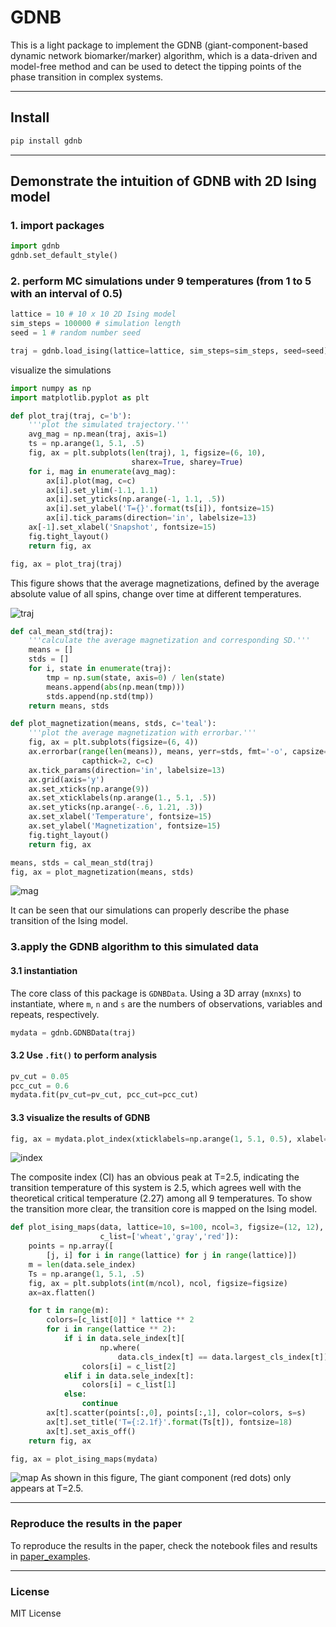 # GDNB
This is a light package to implement the GDNB (giant-component-based dynamic network biomarker/marker) 
algorithm, which is a data-driven and model-free method and can be used to detect the tipping points of 
the phase transition in complex systems.

---

## Install
```bash
pip install gdnb
```

---

## Demonstrate the intuition of GDNB with 2D Ising model
### 1. import packages
```python
import gdnb
gdnb.set_default_style()
```

### 2. perform MC simulations under 9 temperatures (from 1 to 5 with an interval of 0.5)
```python
lattice = 10 # 10 x 10 2D Ising model
sim_steps = 100000 # simulation length
seed = 1 # random number seed

traj = gdnb.load_ising(lattice=lattice, sim_steps=sim_steps, seed=seed)
```
visualize the simulations
```python
import numpy as np
import matplotlib.pyplot as plt

def plot_traj(traj, c='b'):
    '''plot the simulated trajectory.'''
    avg_mag = np.mean(traj, axis=1)
    ts = np.arange(1, 5.1, .5)
    fig, ax = plt.subplots(len(traj), 1, figsize=(6, 10),
                           sharex=True, sharey=True)
    for i, mag in enumerate(avg_mag):
        ax[i].plot(mag, c=c)
        ax[i].set_ylim(-1.1, 1.1)
        ax[i].set_yticks(np.arange(-1, 1.1, .5))
        ax[i].set_ylabel('T={}'.format(ts[i]), fontsize=15)
        ax[i].tick_params(direction='in', labelsize=13)
    ax[-1].set_xlabel('Snapshot', fontsize=15)
    fig.tight_layout()    
    return fig, ax

fig, ax = plot_traj(traj)
``` 
This figure shows that the average magnetizations, defined by the average absolute value of all spins, 
change over time at different temperatures.

![traj](https://github.com/PengTao-HUST/GDNB/blob/master/figures/traj.png?raw=true)

```python
def cal_mean_std(traj):
    '''calculate the average magnetization and corresponding SD.'''
    means = []
    stds = []
    for i, state in enumerate(traj):    
        tmp = np.sum(state, axis=0) / len(state)
        means.append(abs(np.mean(tmp)))
        stds.append(np.std(tmp))
    return means, stds

def plot_magnetization(means, stds, c='teal'):
    '''plot the average magnetization with errorbar.'''       
    fig, ax = plt.subplots(figsize=(6, 4))
    ax.errorbar(range(len(means)), means, yerr=stds, fmt='-o', capsize=5,
                capthick=2, c=c)
    ax.tick_params(direction='in', labelsize=13)
    ax.grid(axis='y')
    ax.set_xticks(np.arange(9))
    ax.set_xticklabels(np.arange(1., 5.1, .5))
    ax.set_yticks(np.arange(-.6, 1.21, .3))
    ax.set_xlabel('Temperature', fontsize=15)
    ax.set_ylabel('Magnetization', fontsize=15)
    fig.tight_layout()
    return fig, ax

means, stds = cal_mean_std(traj)
fig, ax = plot_magnetization(means, stds)
```
![mag](https://github.com/PengTao-HUST/GDNB/blob/master/figures/mag.png?raw=true)

It can be seen that our simulations can properly describe the phase transition of the Ising model.

### 3.apply the GDNB algorithm to this simulated data
#### 3.1 instantiation
The core class of this package is `GDNBData`. Using a 3D array (`m`x`n`x`s`) to instantiate, 
where `m`, `n` and `s` are the numbers of observations, variables and repeats, respectively.
```python
mydata = gdnb.GDNBData(traj)
```

#### 3.2 Use `.fit()` to perform analysis
```python
pv_cut = 0.05
pcc_cut = 0.6
mydata.fit(pv_cut=pv_cut, pcc_cut=pcc_cut)
```

#### 3.3 visualize the results of GDNB
```python
fig, ax = mydata.plot_index(xticklabels=np.arange(1, 5.1, 0.5), xlabel='Temperature')
```
![index](https://github.com/PengTao-HUST/GDNB/blob/master/figures/index.png?raw=true)

The composite index (CI) has an obvious peak at T=2.5, indicating the transition temperature 
of this system is 2.5, which agrees well with the theoretical critical temperature (2.27) 
among all 9 temperatures. To show the transition more clear, the transition core is mapped 
on the Ising model.

```python
def plot_ising_maps(data, lattice=10, s=100, ncol=3, figsize=(12, 12), 
                    c_list=['wheat','gray','red']):
    points = np.array([
        [j, i] for i in range(lattice) for j in range(lattice)])
    m = len(data.sele_index)
    Ts = np.arange(1, 5.1, .5)
    fig, ax = plt.subplots(int(m/ncol), ncol, figsize=figsize)
    ax=ax.flatten()

    for t in range(m):
        colors=[c_list[0]] * lattice ** 2
        for i in range(lattice ** 2):
            if i in data.sele_index[t][
                    np.where(
                        data.cls_index[t] == data.largest_cls_index[t])]:
                colors[i] = c_list[2]
            elif i in data.sele_index[t]:
                colors[i] = c_list[1]
            else:
                continue
        ax[t].scatter(points[:,0], points[:,1], color=colors, s=s)
        ax[t].set_title('T={:2.1f}'.format(Ts[t]), fontsize=18)
        ax[t].set_axis_off()        
    return fig, ax

fig, ax = plot_ising_maps(mydata)
```
![map](https://github.com/PengTao-HUST/GDNB/blob/master/figures/map.png?raw=true)
As shown in this figure, The giant component (red dots) only appears at T=2.5.

---

### Reproduce the results in the paper
To reproduce the results in the paper, check the notebook files and results 
in [paper_examples](https://github.com/PengTao-HUST/GDNB/tree/master/paper_examples).

---

### License
MIT License